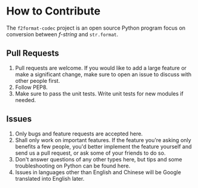 How to Contribute
=================

  The `f2format-codec` project is an open source Python program focus on
conversion between *f-string* and `str.format`.

Pull Requests
-------------

1. Pull requests are welcome. If you would like to add a large feature
   or make a significant change, make sure to open an issue to discuss
   with other people first.
2. Follow PEP8.
3. Make sure to pass the unit tests. Write unit tests for new modules if
   needed.

Issues
------

1. Only bugs and feature requests are accepted here.
2. Shall only work on important features. If the feature you're asking
   only benefits a few people, you'd better implement the feature
   yourself and send us a pull request, or ask some of your friends to
   do so.
3. Don't answer questions of any other types here, but tips and some
   troubleshooting on Python can be found here.
4. Issues in languages other than English and Chinese will be Google
   translated into English later.
